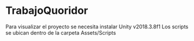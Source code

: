 # TrabajoQuoridor

Para visualizar el proyecto se necesita instalar Unity v2018.3.8f1
Los scripts se ubican dentro de la carpeta Assets/Scripts
